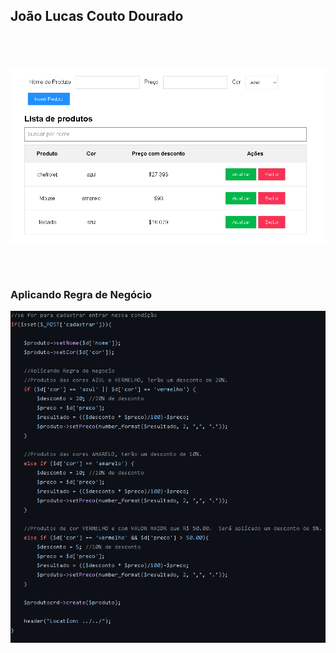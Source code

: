 
## João Lucas Couto Dourado

## <br>
<div style="display: inline_block; margin-top: 2px">
 <img align="center" alt="joao-HTML" src="https://raw.githubusercontent.com/joaocoutod/Avaliacao/main/projeto%20php/1.PNG">
 
 <br><br>
 ### Aplicando Regra de Negócio
 <img align="center" alt="joao-HTML" src="https://raw.githubusercontent.com/joaocoutod/Avaliacao/main/projeto%20php/2.PNG">
</div>
